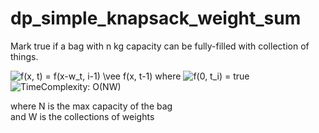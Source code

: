 # dp_simple_knapsack_weight_sum

Mark true if a bag with n kg capacity can be fully-filled
with collection of things.

<img src="https://latex.codecogs.com/gif.latex?f(x,&space;t)&space;=&space;f(x-w_t,&space;t-1)&space;\vee&space;f(x,&space;t-1)" title="f(x, t) = f(x-w_t, i-1) \vee f(x, t-1)" />
where
<img src="https://latex.codecogs.com/gif.latex?f(0,&space;t_i)&space;=&space;true" title="f(0, t_i) = true" />

<img src="https://latex.codecogs.com/gif.latex?TimeComplexity:&space;O(NW)" title="TimeComplexity: O(NW)" />

where N is the max capacity of the bag<br>
and W is the collections of weights
